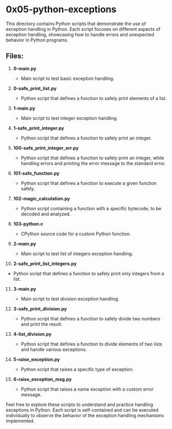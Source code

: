 # 0x05-python-exceptions

This directory contains Python scripts that demonstrate the use of exception handling in Python. Each script focuses on different aspects of exception handling, showcasing how to handle errors and unexpected behavior in Python programs.

## Files:

1. **0-main.py**
   - Main script to test basic exception handling.

2. **0-safe_print_list.py**
   - Python script that defines a function to safely print elements of a list.

3. **1-main.py**
   - Main script to test integer exception handling.

4. **1-safe_print_integer.py**
   - Python script that defines a function to safely print an integer.

5. **100-safe_print_integer_err.py**
   - Python script that defines a function to safely print an integer, while handling errors and printing the error message to the standard error.

6. **101-safe_function.py**
   - Python script that defines a function to execute a given function safely.

7. **102-magic_calculation.py**
   - Python script containing a function with a specific bytecode, to be decoded and analyzed.

8. **103-python.c**
   - CPython source code for a custom Python function.

9. **2-main.py**
   - Main script to test list of integers exception handling.

10. **2-safe_print_list_integers.py**
   - Python script that defines a function to safely print only integers from a list.

11. **3-main.py**
    - Main script to test division exception handling.

12. **3-safe_print_division.py**
    - Python script that defines a function to safely divide two numbers and print the result.

13. **4-list_division.py**
    - Python script that defines a function to divide elements of two lists and handle various exceptions.

14. **5-raise_exception.py**
    - Python script that raises a specific type of exception.

15. **6-raise_exception_msg.py**
    - Python script that raises a name exception with a custom error message.

Feel free to explore these scripts to understand and practice handling exceptions in Python. Each script is self-contained and can be executed individually to observe the behavior of the exception handling mechanisms implemented.